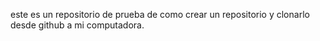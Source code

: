este es un repositorio de prueba de como crear un repositorio y clonarlo desde github a mi computadora.